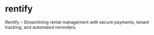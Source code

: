 # rentify
Rentify – Streamlining rental management with secure payments, tenant tracking, and automated reminders.
